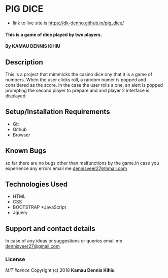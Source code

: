 # PIG DICE
* link to live site is https://dk-denno.github.io/pig_dice/
####  This is a game of dice played by two players.
#### By **KAMAU DENNIS KIHIU**
## Description
This  is a project that mimmicks the casino dice ony that it is a game of numbers. When the user clicks roll, a random numer is popped and considered as the score. In the case the user rolls a one, an alert is popped prompting the second player to prepare and and player 2 interface is displayed.
## Setup/Installation Requirements
* Git
* Github
* Browser
## Known Bugs
so far there are no bugs other than malfunctions by the game.In case you experience any errors email me dennisveer27@hmail.com
## Technologies Used
* HTML
* CSS
* BOOTSTRAP
*JavaScript
* Jquery
## Support and contact details
In case of any ideas or suggestions or queries email me dennisveer27@gmail.com
### License
*MIT licence*
Copyright (c) 2018 **Kamau Dennis Kihiu**
